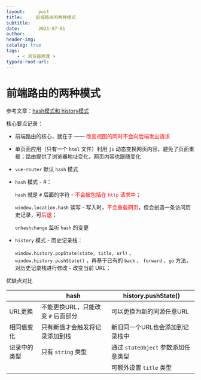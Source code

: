 ```yaml
---
layout:     post
title:     前端路由的两种模式
subtitle:  
date:       2021-07-01
author:     
header-img: 
catalog: true
tags:
    - < 浏览器原理 >
typora-root-url: ..
---
```




# 前端路由的两种模式

参考文章：[hash模式和 history模式](https://blog.csdn.net/Charissa2017/article/details/104779412)

核心要点记录：

- 前端路由的核心，就在于 —— <span style="color:red">改变视图的同时不会向后端发出请求</span>
- 单页面应用（只有一个 `html` 文件）利用 `js` 动态变换网页内容，避免了页面重载；路由提供了浏览器地址变化，网页内容也跟随变化
- `vue-router` 默认 `hash` 模式



- `hash` 模式 - #：

    `hash` 就是 `#` 后面的字符 - <span style="color:red">不会被包括在 `http` 请求中</span>；

    `window.location.hash` 读写 - 写入时，<span style="color:red">不会重载网页</span>，但会创造一条访问历史记录，可<span style="color:red">后退</span>；

    `onhashchange` 监听 `hash` 的变更

    

- `history` 模式 - 历史记录栈：

    `window.history.popState(state, title, url)` 、 `window.history.pushState()` ，再基于已有的 `back` 、 `forward` 、`go` 方法，对历史记录栈进行修改 - 改变当前 URL；

    

优缺点对比

|              | hash                               | history.pushState()                 |
| ------------ | ---------------------------------- | ----------------------------------- |
| URL更换      | 不能更换URL，只能改变 `#` 后面部分 | 可以更换为新的同源任意URL           |
| 相同值变化   | 只有新值才会触发将记录添加到栈     | 新旧同一个URL也会添加到记录栈中     |
| 记录中的类型 | 只有 `string` 类型                 | 通过 `stateObject` 参数添加任意类型 |
|              |                                    | 可额外设置 `title` 类型             |


